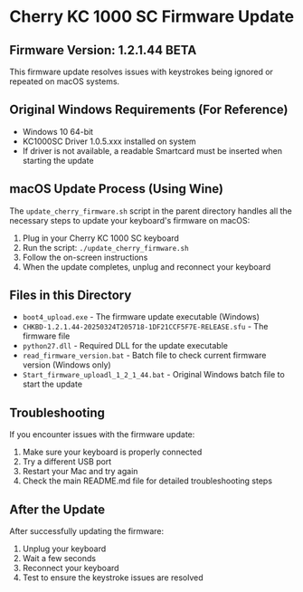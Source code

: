 # Cherry KC 1000 SC Firmware Update

## Firmware Version: 1.2.1.44 BETA

This firmware update resolves issues with keystrokes being ignored or repeated on macOS systems.

## Original Windows Requirements (For Reference)
- Windows 10 64-bit
- KC1000SC Driver 1.0.5.xxx installed on system
- If driver is not available, a readable Smartcard must be inserted when starting the update

## macOS Update Process (Using Wine)
The `update_cherry_firmware.sh` script in the parent directory handles all the necessary steps to update your keyboard's firmware on macOS:

1. Plug in your Cherry KC 1000 SC keyboard
2. Run the script: `./update_cherry_firmware.sh`
3. Follow the on-screen instructions
4. When the update completes, unplug and reconnect your keyboard

## Files in this Directory

- `boot4_upload.exe` - The firmware update executable (Windows)
- `CHKBD-1.2.1.44-20250324T205718-1DF21CCF5F7E-RELEASE.sfu` - The firmware file
- `python27.dll` - Required DLL for the update executable
- `read_firmware_version.bat` - Batch file to check current firmware version (Windows only)
- `Start_firmware_uploadl_1_2_1_44.bat` - Original Windows batch file to start the update

## Troubleshooting

If you encounter issues with the firmware update:

1. Make sure your keyboard is properly connected
2. Try a different USB port
3. Restart your Mac and try again
4. Check the main README.md file for detailed troubleshooting steps

## After the Update

After successfully updating the firmware:

1. Unplug your keyboard
2. Wait a few seconds
3. Reconnect your keyboard
4. Test to ensure the keystroke issues are resolved
